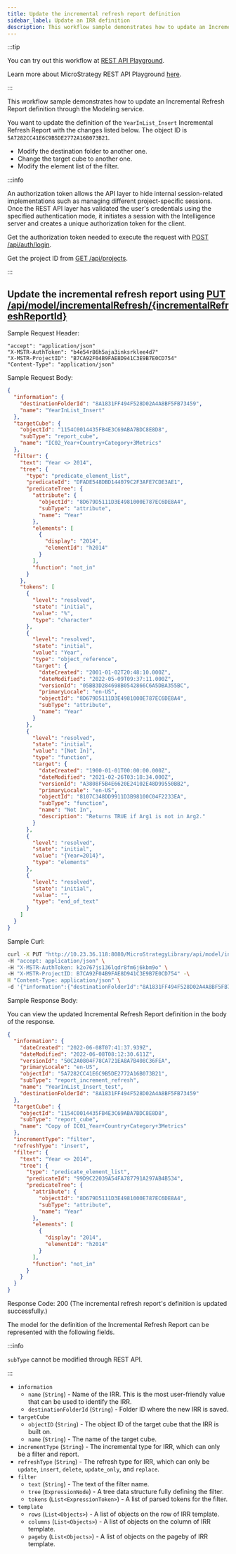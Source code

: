 ```yaml
---
title: Update the incremental refresh report definition
sidebar_label: Update an IRR definition
description: This workflow sample demonstrates how to update an Incremental Refresh Report definition through the Modeling service.
---
```


<Available since="2021 Update 6" />

:::tip

You can try out this workflow at [REST API Playground](https://www.postman.com/microstrategysdk/workspace/microstrategy-rest-api/folder/16131298-54f5b582-05ac-4f2d-88f9-98f36dd8373c?ctx=documentation).

Learn more about MicroStrategy REST API Playground [here](/docs/getting-started/playground.md).

:::

This workflow sample demonstrates how to update an Incremental Refresh Report definition through the Modeling service.

You want to update the definition of the `YearInList_Insert` Incremental Refresh Report with the changes listed below. The object ID is `5A7282CC41E6C9B5DE2772A16B073B21`.

- Modify the destination folder to another one.
- Change the target cube to another one.
- Modify the element list of the filter.

:::info

An authorization token allows the API layer to hide internal session-related implementations such as managing different project-specific sessions. Once the REST API layer has validated the user's credentials using the specified authentication mode, it initiates a session with the Intelligence server and creates a unique authorization token for the client.

Get the authorization token needed to execute the request with [POST /api/auth/login](https://demo.microstrategy.com/MicroStrategyLibrary/api-docs/index.html#/Authentication/postLogin).

Get the project ID from [GET /api/projects](https://demo.microstrategy.com/MicroStrategyLibrary/api-docs/index.html#/Projects/getProjects_1).

:::

## Update the incremental refresh report using [PUT /api/model/incrementalRefresh/\{incrementalRefreshReportId}](https://demo.microstrategy.com/MicroStrategyLibrary/api-docs/index.html#/Cubes/ms-putIncrementalRefreshReport)

Sample Request Header:

```http
"accept": "application/json"
"X-MSTR-AuthToken": "b4e54r86h5aja3inksrklee4d7"
"X-MSTR-ProjectID": "B7CA92F04B9FAE8D941C3E9B7E0CD754"
"Content-Type": "application/json"
```

Sample Request Body:

```json
{
  "information": {
    "destinationFolderId": "8A1831FF494F528D02A4A8BF5FB73459",
    "name": "YearInList_Insert"
  },
  "targetCube": {
    "objectId": "1154C0014435FB4E3C69ABA7BDC8E8D8",
    "subType": "report_cube",
    "name": "IC02_Year+Country+Category+3Metrics"
  },
  "filter": {
    "text": "Year <> 2014",
    "tree": {
      "type": "predicate_element_list",
      "predicateId": "DFADE548DBD144079C2F3AFE7CDE3AE1",
      "predicateTree": {
        "attribute": {
          "objectId": "8D679D5111D3E4981000E787EC6DE8A4",
          "subType": "attribute",
          "name": "Year"
        },
        "elements": [
          {
            "display": "2014",
            "elementId": "h2014"
          }
        ],
        "function": "not_in"
      }
    },
    "tokens": [
      {
        "level": "resolved",
        "state": "initial",
        "value": "%",
        "type": "character"
      },
      {
        "level": "resolved",
        "state": "initial",
        "value": "Year",
        "type": "object_reference",
        "target": {
          "dateCreated": "2001-01-02T20:48:10.000Z",
          "dateModified": "2022-05-09T09:37:11.000Z",
          "versionId": "05BB3D284698B0542866C6A5DBA355BC",
          "primaryLocale": "en-US",
          "objectId": "8D679D5111D3E4981000E787EC6DE8A4",
          "subType": "attribute",
          "name": "Year"
        }
      },
      {
        "level": "resolved",
        "state": "initial",
        "value": "[Not In]",
        "type": "function",
        "target": {
          "dateCreated": "1900-01-01T00:00:00.000Z",
          "dateModified": "2021-02-26T03:18:34.000Z",
          "versionId": "A3808F5B4E6620E24102E48D99550BB2",
          "primaryLocale": "en-US",
          "objectId": "8107C348DD9911D3B98100C04F2233EA",
          "subType": "function",
          "name": "Not In",
          "description": "Returns TRUE if Arg1 is not in Arg2."
        }
      },
      {
        "level": "resolved",
        "state": "initial",
        "value": "{Year=2014}",
        "type": "elements"
      },
      {
        "level": "resolved",
        "state": "initial",
        "value": "",
        "type": "end_of_text"
      }
    ]
  }
}
```

Sample Curl:

```bash
curl -X PUT "http://10.23.36.118:8080/MicroStrategyLibrary/api/model/incrementalRefresh/5A7282CC41E6C9B5DE2772A16B073B21" \
-H "accept: application/json" \
-H "X-MSTR-AuthToken: k2o767js136lqdr8fm6j6kbm9o" \
-H "X-MSTR-ProjectID: B7CA92F04B9FAE8D941C3E9B7E0CD754" -\
H "Content-Type: application/json" \
-d '{"information":{"destinationFolderId":"8A1831FF494F528D02A4A8BF5FB73459","name":"YearInList_Insert_test"},"targetCube":{"objectId":"1154C0014435FB4E3C69ABA7BDC8E8D8","subType":"report_cube","name":"Copy of IC01_Year+Country+Category+3Metrics"},"filter":{"text":"Year <> 2014","tree":{"type":"predicate_element_list","predicateId":"DFADE548DBD144079C2F3AFE7CDE3AE1","predicateTree":{"attribute":{"objectId":"8D679D5111D3E4981000E787EC6DE8A4","subType":"attribute","name":"Year"},"elements":[{"display":"2014","elementId":"h2014"}],"function":"not_in"}},"tokens":[{"level":"resolved","state":"initial","value":"%","type":"character"},{"level":"resolved","state":"initial","value":"Year","type":"object_reference","target":{"dateCreated":"2001-01-02T20:48:10.000Z","dateModified":"2022-05-09T09:37:11.000Z","versionId":"05BB3D284698B0542866C6A5DBA355BC","primaryLocale":"en-US","objectId":"8D679D5111D3E4981000E787EC6DE8A4","subType":"attribute","name":"Year"}},{"level":"resolved","state":"initial","value":"[Not In]","type":"function","target":{"dateCreated":"1900-01-01T00:00:00.000Z","dateModified":"2021-02-26T03:18:34.000Z","versionId":"A3808F5B4E6620E24102E48D99550BB2","primaryLocale":"en-US","objectId":"8107C348DD9911D3B98100C04F2233EA","subType":"function","name":"Not In","description":"Returns TRUE if Arg1 is not in Arg2."}},{"level":"resolved","state":"initial","value":"{Year=2014}","type":"elements"},{"level":"resolved","state":"initial","value":"","type":"end_of_text"}]}}'
```

Sample Response Body:

You can view the updated Incremental Refresh Report definition in the body of the response.

```json
{
  "information": {
    "dateCreated": "2022-06-08T07:41:37.939Z",
    "dateModified": "2022-06-08T08:12:30.611Z",
    "versionId": "50C2A0804F78CA721EA8A7B408C36FEA",
    "primaryLocale": "en-US",
    "objectId": "5A7282CC41E6C9B5DE2772A16B073B21",
    "subType": "report_increment_refresh",
    "name": "YearInList_Insert_test",
    "destinationFolderId": "8A1831FF494F528D02A4A8BF5FB73459"
  },
  "targetCube": {
    "objectId": "1154C0014435FB4E3C69ABA7BDC8E8D8",
    "subType": "report_cube",
    "name": "Copy of IC01_Year+Country+Category+3Metrics"
  },
  "incrementType": "filter",
  "refreshType": "insert",
  "filter": {
    "text": "Year <> 2014",
    "tree": {
      "type": "predicate_element_list",
      "predicateId": "99D9C22039A54FA787791A297AB4B534",
      "predicateTree": {
        "attribute": {
          "objectId": "8D679D5111D3E4981000E787EC6DE8A4",
          "subType": "attribute",
          "name": "Year"
        },
        "elements": [
          {
            "display": "2014",
            "elementId": "h2014"
          }
        ],
        "function": "not_in"
      }
    }
  }
}
```

Response Code: 200 (The incremental refresh report's definition is updated successfully.)

The model for the definition of the Incremental Refresh Report can be represented with the following fields.

:::info

`subType` cannot be modified through REST API.

:::

- `information`
  - `name` (`String`) - Name of the IRR. This is the most user-friendly value that can be used to identify the IRR.
  - `destinationFolderId` (`String`) - Folder ID where the new IRR is saved.
- `targetCube`
  - `objectID` (`String`) - The object ID of the target cube that the IRR is built on.
  - `name` (`String`) - The name of the target cube.
- `incrementType` (`String`) - The incremental type for IRR, which can only be a filter and report.
- `refreshType` (`String`) - The refresh type for IRR, which can only be `update`, `insert`, `delete`, `update_only`, and `replace`.
- `filter`
  - `text` (`String`) - The text of the filter name.
  - `tree` (`ExpressionNode`) - A tree data structure fully defining the filter.
  - `tokens` (`List<ExpressionToken>`) - A list of parsed tokens for the filter.
- `template`
  - `rows` (`List<Objects>`) - A list of objects on the row of IRR template.
  - `columns` (`List<Objects>`) - A list of objects on the column of IRR template.
  - `pageby` (`List<Objects>`) - A list of objects on the pageby of IRR template.
